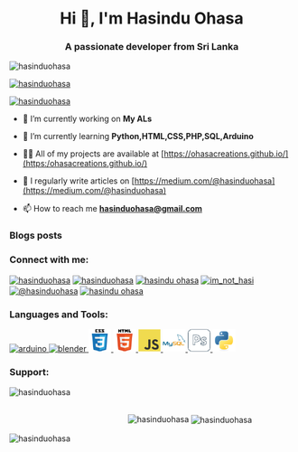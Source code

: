 <h1 align="center">Hi 👋, I'm Hasindu Ohasa</h1>
<h3 align="center">A passionate developer from Sri Lanka</h3>

<p align="left"> <img src="https://komarev.com/ghpvc/?username=hasinduohasa&label=Profile%20views&color=0e75b6&style=flat" alt="hasinduohasa" /> </p>

<p align="left"> <a href="https://github.com/ryo-ma/github-profile-trophy"><img src="https://github-profile-trophy.vercel.app/?username=hasinduohasa" alt="hasinduohasa" /></a> </p>

<p align="left"> <a href="https://twitter.com/hasinduohasa" target="blank"><img src="https://img.shields.io/twitter/follow/hasinduohasa?logo=twitter&style=for-the-badge" alt="hasinduohasa" /></a> </p>

- 🔭 I’m currently working on **My ALs**

- 🌱 I’m currently learning **Python,HTML,CSS,PHP,SQL,Arduino**

- 👨‍💻 All of my projects are available at [https://ohasacreations.github.io/](https:/ohasacreations.github.io/)

- 📝 I regularly write articles on [https://medium.com/@hasinduohasa](https://medium.com/@hasinduohasa)

- 📫 How to reach me **hasinduohasa@gmail.com**

### Blogs posts
<!-- BLOG-POST-LIST:START -->
<!-- BLOG-POST-LIST:END -->

<h3 align="left">Connect with me:</h3>
<p align="left">
<a href="https://twitter.com/hasinduohasa" target="blank"><img align="center" src="https://raw.githubusercontent.com/rahuldkjain/github-profile-readme-generator/master/src/images/icons/Social/twitter.svg" alt="hasinduohasa" height="30" width="40" /></a>
<a href="https://linkedin.com/in/hasinduohasa" target="blank"><img align="center" src="https://raw.githubusercontent.com/rahuldkjain/github-profile-readme-generator/master/src/images/icons/Social/linked-in-alt.svg" alt="hasinduohasa" height="30" width="40" /></a>
<a href="https://fb.com/hasindu ohasa" target="blank"><img align="center" src="https://raw.githubusercontent.com/rahuldkjain/github-profile-readme-generator/master/src/images/icons/Social/facebook.svg" alt="hasindu ohasa" height="30" width="40" /></a>
<a href="https://instagram.com/im_not_hasi" target="blank"><img align="center" src="https://raw.githubusercontent.com/rahuldkjain/github-profile-readme-generator/master/src/images/icons/Social/instagram.svg" alt="im_not_hasi" height="30" width="40" /></a>
<a href="https://medium.com/@hasinduohasa" target="blank"><img align="center" src="https://raw.githubusercontent.com/rahuldkjain/github-profile-readme-generator/master/src/images/icons/Social/medium.svg" alt="@hasinduohasa" height="30" width="40" /></a>
<a href="https://www.youtube.com/c/hasindu ohasa" target="blank"><img align="center" src="https://raw.githubusercontent.com/rahuldkjain/github-profile-readme-generator/master/src/images/icons/Social/youtube.svg" alt="hasindu ohasa" height="30" width="40" /></a>
</p>

<h3 align="left">Languages and Tools:</h3>
<p align="left"> <a href="https://www.arduino.cc/" target="_blank" rel="noreferrer"> <img src="https://cdn.worldvectorlogo.com/logos/arduino-1.svg" alt="arduino" width="40" height="40"/> </a> <a href="https://www.blender.org/" target="_blank" rel="noreferrer"> <img src="https://download.blender.org/branding/community/blender_community_badge_white.svg" alt="blender" width="40" height="40"/> </a> <a href="https://www.w3schools.com/css/" target="_blank" rel="noreferrer"> <img src="https://raw.githubusercontent.com/devicons/devicon/master/icons/css3/css3-original-wordmark.svg" alt="css3" width="40" height="40"/> </a> <a href="https://www.w3.org/html/" target="_blank" rel="noreferrer"> <img src="https://raw.githubusercontent.com/devicons/devicon/master/icons/html5/html5-original-wordmark.svg" alt="html5" width="40" height="40"/> </a> <a href="https://developer.mozilla.org/en-US/docs/Web/JavaScript" target="_blank" rel="noreferrer"> <img src="https://raw.githubusercontent.com/devicons/devicon/master/icons/javascript/javascript-original.svg" alt="javascript" width="40" height="40"/> </a> <a href="https://www.mysql.com/" target="_blank" rel="noreferrer"> <img src="https://raw.githubusercontent.com/devicons/devicon/master/icons/mysql/mysql-original-wordmark.svg" alt="mysql" width="40" height="40"/> </a> <a href="https://www.photoshop.com/en" target="_blank" rel="noreferrer"> <img src="https://raw.githubusercontent.com/devicons/devicon/master/icons/photoshop/photoshop-line.svg" alt="photoshop" width="40" height="40"/> </a> <a href="https://www.python.org" target="_blank" rel="noreferrer"> <img src="https://raw.githubusercontent.com/devicons/devicon/master/icons/python/python-original.svg" alt="python" width="40" height="40"/> </a> </p>


<h3 align="left">Support:</h3>
<p><a href="https://www.buymeacoffee.com/hasinduohasa"> <img align="left" src="https://cdn.buymeacoffee.com/buttons/v2/default-yellow.png" height="50" width="210" alt="hasinduohasa" /></a></p><br><br>

<p><img align="left" src="https://github-readme-stats.vercel.app/api/top-langs?username=hasinduohasa&show_icons=true&locale=en&layout=compact" alt="hasinduohasa" /></p>

<p>&nbsp;<img align="center" src="https://github-readme-stats.vercel.app/api?username=hasinduohasa&show_icons=true&locale=en" alt="hasinduohasa" /></p>

<p><img align="center" src="https://github-readme-streak-stats.herokuapp.com/?user=hasinduohasa&" alt="hasinduohasa" /></p>

<br clear="both">
